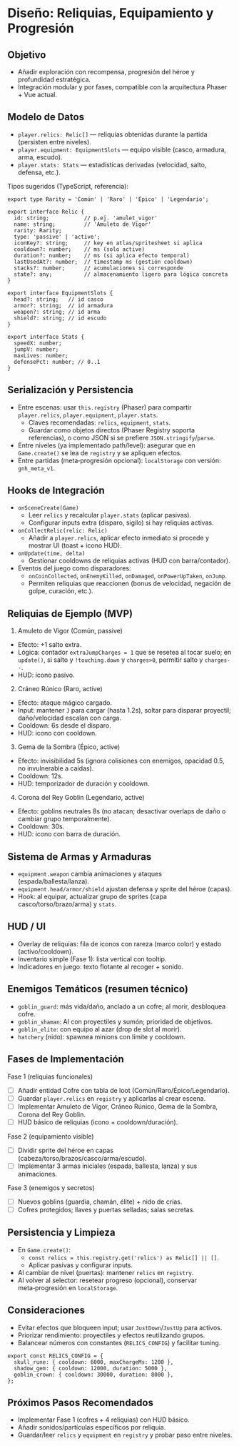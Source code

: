 # Diseño: Reliquias, Equipamiento y Progresión

## Objetivo
- Añadir exploración con recompensa, progresión del héroe y profundidad estratégica.
- Integración modular y por fases, compatible con la arquitectura Phaser + Vue actual.

## Modelo de Datos
- `player.relics: Relic[]` — reliquias obtenidas durante la partida (persisten entre niveles).
- `player.equipment: EquipmentSlots` — equipo visible (casco, armadura, arma, escudo).
- `player.stats: Stats` — estadísticas derivadas (velocidad, salto, defensa, etc.).

Tipos sugeridos (TypeScript, referencia):

```
export type Rarity = 'Común' | 'Raro' | 'Épico' | 'Legendario';

export interface Relic {
  id: string;           // p.ej. 'amulet_vigor'
  name: string;         // 'Amuleto de Vigor'
  rarity: Rarity;
  type: 'passive' | 'active';
  iconKey?: string;     // key en atlas/spritesheet si aplica
  cooldown?: number;    // ms (solo active)
  duration?: number;    // ms (si aplica efecto temporal)
  lastUsedAt?: number;  // timestamp ms (gestión cooldown)
  stacks?: number;      // acumulaciones si corresponde
  state?: any;          // almacenamiento ligero para lógica concreta
}

export interface EquipmentSlots {
  head?: string;   // id casco
  armor?: string;  // id armadura
  weapon?: string; // id arma
  shield?: string; // id escudo
}

export interface Stats {
  speedX: number;
  jumpV: number;
  maxLives: number;
  defensePct: number; // 0..1
}
```

## Serialización y Persistencia
- Entre escenas: usar `this.registry` (Phaser) para compartir `player.relics`, `player.equipment`, `player.stats`.
  - Claves recomendadas: `relics`, `equipment`, `stats`.
  - Guardar como objetos directos (Phaser Registry soporta referencias), o como JSON si se prefiere `JSON.stringify`/`parse`.
- Entre niveles (ya implementado path/level): asegurar que en `Game.create()` se lea de `registry` y se apliquen efectos.
- Entre partidas (meta‑progresión opcional): `localStorage` con versión: `gnh_meta_v1`.

## Hooks de Integración
- `onSceneCreate(Game)`
  - Leer `relics` y recalcular `player.stats` (aplicar pasivas).
  - Configurar inputs extra (disparo, sigilo) si hay reliquias activas.
- `onCollectRelic(relic: Relic)`
  - Añadir a `player.relics`, aplicar efecto inmediato si procede y mostrar UI (toast + icono HUD).
- `onUpdate(time, delta)`
  - Gestionar cooldowns de reliquias activas (HUD con barra/contador).
- Eventos del juego como disparadores:
  - `onCoinCollected`, `onEnemyKilled`, `onDamaged`, `onPowerUpTaken`, `onJump`.
  - Permiten reliquias que reaccionen (bonus de velocidad, negación de golpe, curación, etc.).

## Reliquias de Ejemplo (MVP)
1) Amuleto de Vigor (Común, passive)
- Efecto: +1 salto extra.
- Lógica: contador `extraJumpCharges = 1` que se resetea al tocar suelo; en `update()`, si salto y `!touching.down` y `charges>0`, permitir salto y `charges--`.
- HUD: icono pasivo.

2) Cráneo Rúnico (Raro, active)
- Efecto: ataque mágico cargado.
- Input: mantener `J` para cargar (hasta 1.2s), soltar para disparar proyectil; daño/velocidad escalan con carga.
- Cooldown: 6s desde el disparo.
- HUD: icono con cooldown.

3) Gema de la Sombra (Épico, active)
- Efecto: invisibilidad 5s (ignora colisiones con enemigos, opacidad 0.5, no invulnerable a caídas).
- Cooldown: 12s.
- HUD: temporizador de duración y cooldown.

4) Corona del Rey Goblin (Legendario, active)
- Efecto: goblins neutrales 8s (no atacan; desactivar overlaps de daño o cambiar grupo temporalmente).
- Cooldown: 30s.
- HUD: icono con barra de duración.

## Sistema de Armas y Armaduras
- `equipment.weapon` cambia animaciones y ataques (espada/ballesta/lanza).
- `equipment.head/armor/shield` ajustan defensa y sprite del héroe (capas).
- Hook: al equipar, actualizar grupo de sprites (capa casco/torso/brazo/arma) y `stats`.

## HUD / UI
- Overlay de reliquias: fila de iconos con rareza (marco color) y estado (activo/cooldown).
- Inventario simple (Fase 1): lista vertical con tooltip.
- Indicadores en juego: texto flotante al recoger + sonido.

## Enemigos Temáticos (resumen técnico)
- `goblin_guard`: más vida/daño, anclado a un cofre; al morir, desbloquea cofre.
- `goblin_shaman`: AI con proyectiles y sumón; prioridad de objetivos.
- `goblin_elite`: con equipo al azar (drop de slot al morir).
- `hatchery` (nido): spawnea minions con límite y cooldown.

## Fases de Implementación
Fase 1 (reliquias funcionales)
- [ ] Añadir entidad Cofre con tabla de loot (Común/Raro/Épico/Legendario).
- [ ] Guardar `player.relics` en `registry` y aplicarlas al crear escena.
- [ ] Implementar Amuleto de Vigor, Cráneo Rúnico, Gema de la Sombra, Corona del Rey Goblin.
- [ ] HUD básico de reliquias (icono + cooldown/duración).

Fase 2 (equipamiento visible)
- [ ] Dividir sprite del héroe en capas (cabeza/torso/brazos/casco/arma/escudo).
- [ ] Implementar 3 armas iniciales (espada, ballesta, lanza) y sus animaciones.

Fase 3 (enemigos y secretos)
- [ ] Nuevos goblins (guardia, chamán, élite) + nido de crías.
- [ ] Cofres protegidos; llaves y puertas selladas; salas secretas.

## Persistencia y Limpieza
- En `Game.create()`:
  - `const relics = this.registry.get('relics') as Relic[] || []`.
  - Aplicar pasivas y configurar inputs.
- Al cambiar de nivel (puertas): mantener `relics` en `registry`.
- Al volver al selector: resetear progreso (opcional), conservar meta‑progresión en `localStorage`.

## Consideraciones
- Evitar efectos que bloqueen input; usar `JustDown`/`JustUp` para activos.
- Priorizar rendimiento: proyectiles y efectos reutilizando grupos.
- Balancear números con constantes (`RELICS_CONFIG`) y facilitar tuning.

```
export const RELICS_CONFIG = {
  skull_rune: { cooldown: 6000, maxChargeMs: 1200 },
  shadow_gem: { cooldown: 12000, duration: 5000 },
  goblin_crown: { cooldown: 30000, duration: 8000 },
};
```

## Próximos Pasos Recomendados
- Implementar Fase 1 (cofres + 4 reliquias) con HUD básico.
- Añadir sonidos/partículas específicos por reliquia.
- Guardar/leer `relics` y `equipment` en `registry` y probar paso entre niveles.

